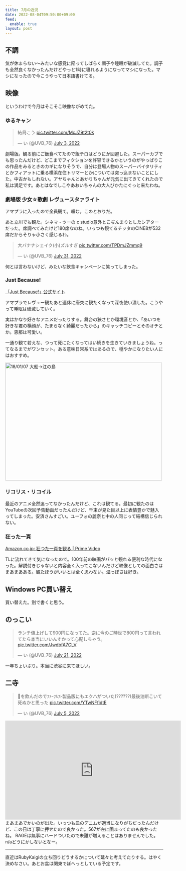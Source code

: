```yaml
---
title: 7月の近況
date: 2022-08-04T09:50:00+09:00
feed:
  enable: true
layout: post
---
```


## 不調

気が休まらない〜みたいな感覚に陥ってしばらく調子や睡眠が破滅してた。調子も全然良くなかったんだけどやっと1時に寝れるようになってマシになった。マシになったので今こうやって日本語書けてる。

## 映像

というわけで今月はそこそこ映像ながめてた。

### ゆるキャン
<blockquote class="twitter-tweet"><p lang="ja" dir="ltr">結局こう <a href="https://t.co/McJZ9t2t0k">pic.twitter.com/McJZ9t2t0k</a></p>&mdash; い (@UVB_76) <a href="https://twitter.com/UVB_76/status/1543564123832602629?ref_src=twsrc%5Etfw">July 3, 2022</a></blockquote> <script async src="https://platform.twitter.com/widgets.js" charset="utf-8"></script>

劇場版。観る前にご飯食べてたので飯テロはどうにか回避した。スーパーカブでも思ったんだけど、どこまでフィクションを許容できるかというのがやっぱりこの作品をみるときのカギになりそうで、自分は登場人物のスーパーバイタリティとかフィアットに乗る横浜在住トリマーとかについては突っ込まないことにした。中古かもしれない。アヤちゃんとあかりちゃんが元気に出てきてくれたので私は満足です。あとはなでしこやあおいちゃんの大人びかたにぐっと来たわね。

### 劇場版 少女☆歌劇 レヴュースタァライト

アマプラに入ったので全員観て。頼む。このとおりだ。

あと立川でも観た。シネマ・ツーの  c studio意外とこぢんまりとしたシアターだった。席調べてみたけど180席なのね。いっつも観てるチッタのCINE8が532席だからそりゃ小さく感じるわ。

<blockquote class="twitter-tweet"><p lang="ja" dir="ltr">大バナナシェイク(小)ズルすぎ <a href="https://t.co/TPDmJZmmq9">pic.twitter.com/TPDmJZmmq9</a></p>&mdash; い (@UVB_76) <a href="https://twitter.com/UVB_76/status/1553677655689826305?ref_src=twsrc%5Etfw">July 31, 2022</a></blockquote> <script async src="https://platform.twitter.com/widgets.js" charset="utf-8"></script>

何とは言わないけど、みたいな飲食キャンペーンに笑ってしまった。

### Just Because!

[「Just Because!」公式サイト](https://justbecause.jp/)

アマプラでレヴュー観たあと連休に唐突に観たくなって深夜使い潰した。こうやって睡眠は破滅していく。

実はかなり好きなアニメだったりする。舞台の狭さとか環境音とか、「あいつを好きな君の横顔が、たまらなく綺麗だったから」のキャッチコピーとそのオチとか。恵那は可愛い。

一通り観て若えな、つって死にたくなってはい続きを生きていきましょうね。ってなるまでがワンセット。ある意味日常系ではあるので、穏やかになりたい人にはおすすめ。

<a data-flickr-embed="true" href="https://www.flickr.com/photos/uvb_76/albums/72157690410003221" title="18/01/07 大船→江の島"><img src="https://live.staticflickr.com/4746/24728038327_a7486a7f37_w.jpg" width="500" height="375" alt="18/01/07 大船→江の島"></a><script async src="//embedr.flickr.com/assets/client-code.js" charset="utf-8"></script>

### リコリス・リコイル

最近のアニメ全然追ってなかったんだけど、これは観てる。最初に観たのはYouTubeの次回予告動画だったんだけど、千束が見た目以上に表情豊かで魅入ってしまった。安済さんすごい。ユーフォの麗奈と中の人同じって結構信じられない。

### 狂った一頁

[Amazon.co.jp: 狂つた一頁を観る | Prime Video](https://www.amazon.co.jp/gp/video/detail/B08KRGXP2B)

TLに流れてきて気になったので。100年前の映画がパッと観れる便利な時代になった。解説付きじゃないと内容全く入ってこないんだけど映像としての面白さはまあまあある。観たほうがいいとは全く思わない。湿っぽさは好き。

## Windows PC買い替え

買い替えた。別で書くと思う。

## のっこい

<blockquote class="twitter-tweet"><p lang="ja" dir="ltr">ランチ値上げして900円になってた。逆に今のご時世で800円って言われてたら本当にいいんすかって心配しちゃう。 <a href="https://t.co/JwdbfA7CLV">pic.twitter.com/JwdbfA7CLV</a></p>&mdash; い (@UVB_76) <a href="https://twitter.com/UVB_76/status/1549986192128884736?ref_src=twsrc%5Etfw">July 21, 2022</a></blockquote> <script async src="https://platform.twitter.com/widgets.js" charset="utf-8"></script>
一年ちょいぶり。本当に渋谷に来てほしい。

## 二寺

<blockquote class="twitter-tweet"><p lang="ja" dir="ltr">🍻を飲んだのでﾌｧｰﾌﾙﾌﾄ製品版にもエクハがついた(??????)最後油断こいて死ぬかと思った <a href="https://t.co/YTwNFfidtE">pic.twitter.com/YTwNFfidtE</a></p>&mdash; い (@UVB_76) <a href="https://twitter.com/UVB_76/status/1544326613755916288?ref_src=twsrc%5Etfw">July 5, 2022</a></blockquote> <script async src="https://platform.twitter.com/widgets.js" charset="utf-8"></script>
<iframe width="560" height="315" src="https://www.youtube.com/embed/2KcchwICq2o" title="YouTube video player" frameborder="0" allow="accelerometer; autoplay; clipboard-write; encrypted-media; gyroscope; picture-in-picture" allowfullscreen></iframe>
まあまあでかいのが出た。いっつも皿のデニムが適当になりがちだったんだけど、この日は丁寧に押せたので良かった。567が左に固まってたのも良かったね。
RAGEは無事にハードついたので未難が増えることはありませんでした。n/aどうにかしないとなー。

-------

直近はRubyKaigiの立ち回りどうするかについて延々と考えてたりする。はやく決めなさい。あとお盆は関東でぼへっとしている予定です。
